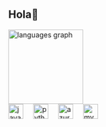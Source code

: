<h2 align="left">Hola🥪</h2>


<div align="left">

  <img src="https://github-readme-stats.vercel.app/api/top-langs?username=abelAX&locale=en&hide_title=false&layout=compact&card_width=320&langs_count=5&theme=dracula&hide_border=false" height="150" alt="languages graph"  />
</div>
<div align="left">
  <img src="https://cdn.jsdelivr.net/gh/devicons/devicon/icons/java/java-original.svg" height="30" alt="java logo"  />
  <img width="12" />
  <img src="https://cdn.jsdelivr.net/gh/devicons/devicon/icons/python/python-original.svg" height="30" alt="python logo"  />
  <img width="12" />
  <img src="https://cdn.jsdelivr.net/gh/devicons/devicon/icons/azure/azure-original.svg" height="30" alt="azure logo"  />
  <img width="12" />
  <img src="https://cdn.jsdelivr.net/gh/devicons/devicon/icons/mysql/mysql-original.svg" height="30" alt="mysql logo"  />

</div>

 <!-- ![Anurag's GitHub stats](https://github-readme-stats.vercel.app/api?username=abelAX&show_icons=true&theme=transparent)-->

 <!-- ![Top Langs](https://github-readme-stats.vercel.app/api/top-langs/?username=abelAX&hide_progress=true)-->




